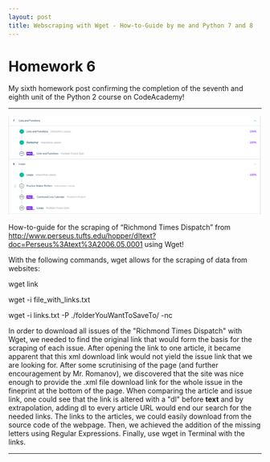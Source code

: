 ```yaml
---
layout: post
title: Webscraping with Wget - How-to-Guide by me and Python 7 and 8
---
```


# Homework 6

My sixth homework post confirming the completion of the seventh and eighth unit of the Python 2 course on CodeAcademy!
<!-- more -->


***

![Confirmation](/img/Python7+8.png)


How-to-guide for the scraping of “Richmond Times Dispatch” from http://www.perseus.tufts.edu/hopper/dltext?doc=Perseus%3Atext%3A2006.05.0001 using Wget!

With the following commands, wget allows for the scraping of data from websites:

wget link

wget -i file_with_links.txt

wget -i links.txt -P ./folderYouWantToSaveTo/ -nc

In order to download all issues of the "Richmond Times Dispatch" with Wget, we needed to find the original link that would form the basis for the scraping of each issue.
After opening the link to one article, it became apparent that this xml download link would not yield the issue link that we are looking for. 
After some scrutinising of the page (and further encouragement by Mr. Romanov), we discovered that the site was nice enough to provide the .xml file download link for the whole issue in the fineprint at the bottom of the page.
When comparing the article and issue link, one could see that the link is altered with a "dl" before __text__ and by extrapolation, adding dl to every article URL would end our search for the needed links. The links to the articles, we could easily download from the source code of the webpage. 
Then, we achieved the addition of the missing letters using Regular Expressions.
Finally, use wget in Terminal with the links.




<!-- more -->


***
